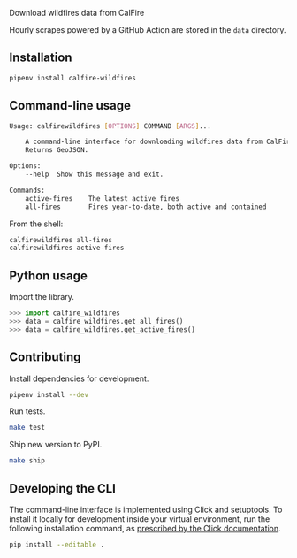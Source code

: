 Download wildfires data from CalFire

Hourly scrapes powered by a GitHub Action are stored in the `data` directory.

## Installation

```sh
pipenv install calfire-wildfires
```

## Command-line usage

```sh
Usage: calfirewildfires [OPTIONS] COMMAND [ARGS]...

    A command-line interface for downloading wildfires data from CalFire.
    Returns GeoJSON.

Options:
    --help  Show this message and exit.

Commands:
    active-fires    The latest active fires
    all-fires       Fires year-to-date, both active and contained
```

From the shell: 

```sh
calfirewildfires all-fires
calfirewildfires active-fires
```

## Python usage

Import the library. 

```python
>>> import calfire_wildfires
>>> data = calfire_wildfires.get_all_fires()
>>> data = calfire_wildfires.get_active_fires()
```

## Contributing

Install dependencies for development.

```sh
pipenv install --dev
```

Run tests.

```sh
make test
```

Ship new version to PyPI.

```sh
make ship
```

## Developing the CLI

The command-line interface is implemented using Click and setuptools. To
install it locally for development inside your virtual environment, run
the following installation command, as [prescribed by the Click
documentation](https://click.palletsprojects.com/en/7.x/setuptools/#setuptools-integration).

```sh
pip install --editable .
```
